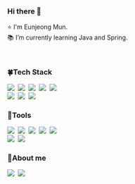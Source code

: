 ### Hi there 👋

⭐ I'm Eunjeong Mun. <br>
📚 I’m currently learning Java and Spring.

<br>

<h3>🍀Tech Stack</h3>

<img src="https://img.shields.io/badge/Java-007396?style=flat-square&logo=java&logoColor=white"/>&nbsp;&nbsp;<img src="https://img.shields.io/badge/Spring-6DB33F?style=flat-square&logo=spring&logoColor=white"/>&nbsp;&nbsp;<img src="https://img.shields.io/badge/SpringBoot-6DB33F?style=flat-square&logo=springboot&logoColor=white"/>&nbsp;&nbsp;<img src="https://img.shields.io/badge/Phthon-3776AB?style=flat-square&logo=python&logoColor=white"/>&nbsp;&nbsp;<img src="https://img.shields.io/badge/MySQL-4479A1?style=flat-square&logo=mysql&logoColor=white"/>
<br> <img src="https://img.shields.io/badge/AmazonAWS-232F3E?style=flat-square&logo=amazonaws&logoColor=white">&nbsp;&nbsp;<img src="https://img.shields.io/badge/AmazonRDS-527FFF?style=flat-square&logo=amazonrds&logoColor=white">&nbsp;&nbsp;<img src="https://img.shields.io/badge/AmazonS3-569A31?style=flat-square&logo=amazons3&logoColor=white">


<h3>🌰Tools</h3>

<a href="https://github.com/EUNJEONGMUN" target="_blank"><img src="https://img.shields.io/badge/github-181717?style=flat-square&logo=github&logoColor=white"></a>&nbsp;&nbsp;<img src="https://img.shields.io/badge/git-F05032?style=flat-square&logo=git&logoColor=white">&nbsp;&nbsp;<img src="https://img.shields.io/badge/Notion-000000?style=flat-square&logo=notion&logoColor=white">&nbsp;&nbsp;<img src="https://img.shields.io/badge/Intellij-000000?style=flat-square&logo=intellijidea&logoColor=white"/>&nbsp;&nbsp;<img src="https://img.shields.io/badge/VisualStudioCode-007ACC?style=flat-square&logo=visualstudiocode&logoColor=white"/><br>
<img src="https://img.shields.io/badge/Slack-4A154B?style=flat-square&logo=slack&logoColor=white"/>&nbsp;&nbsp;<img src="https://img.shields.io/badge/Discord-5865F2?style=flat-square&logo=discord&logoColor=white"/>


<h3>🔔About me</h3>

<a href="https://graph-paper.tistory.com"><img src="https://img.shields.io/badge/Blog-F5C400?style=flat-square&logo=Blogger&logoColor=white"/></a>&nbsp;&nbsp;<a href="mailto:munej26@gmail.com" target="_blank"><img src="https://img.shields.io/badge/Gmail-EA4335?style=flat-square&logo=gmail&logoColor=white"/></a>&nbsp;&nbsp;


<!-- <div align="center"> -->

<!-- <h3>GitHub stats</h3>

![Heana's GitHub stats](https://github-readme-stats.vercel.app/api?username=EUNJEONGMUN&show_icons=true&theme=gruvbox)

</div> -->

<!--
**EUNJEONGMUN/EUNJEONGMUN** is a ✨ _special_ ✨ repository because its `README.md` (this file) appears on your GitHub profile.

Here are some ideas to get you started:

- 🔭 I’m currently working on ...
- 🌱 I’m currently learning ...
- 👯 I’m looking to collaborate on ...
- 🤔 I’m looking for help with ...
- 💬 Ask me about ...
- 📫 How to reach me: ...
- 😄 Pronouns: ...
- ⚡ Fun fact: ...
<a href="https://acoustic-abrosaurus-aab.notion.site/86a684fb6efd4fa395ca4141d7610a28" target="_blank"><img src="https://img.shields.io/badge/Portfolio-000000?style=flat-square&logo=notion&logoColor=white"></a>
-->
